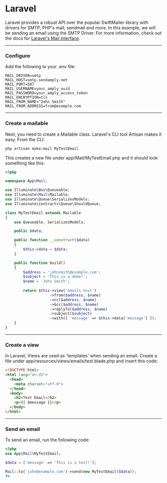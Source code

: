 # Laravel

Laravel provides a robust API over the popular SwiftMailer library with drivers for SMTP, PHP's mail, sendmail and more. In this example, we will be sending an email using the SMTP Driver. For more information, check out the docs for [Laravel's Mail interface](https://laravel.com/docs/7.x/mail).

****

### Configure

Add the following to your .env file:

```
MAIL_DRIVER=smtp
MAIL_HOST=smtp.sendamply.net
MAIL_PORT=587
MAIL_USERNAME=your_amply_uuid
MAIL_PASSWORD=your_amply_access_token
MAIL_ENCRYPTION=tls
MAIL_FROM_NAME="John Smith"
MAIL_FROM_ADDRESS=from@example.com
```

****

### Create a mailable

Next, you need to create a Mailable class. Laravel's CLI tool Artisan makes it easy. From the CLI:

```
php artisan make:mail MyTestEmail
```

This creates a new file under app/Mail/MyTestEmail.php and it should look something like this:


```php
<?php

namespace App\Mail;

use Illuminate\Bus\Queueable;
use Illuminate\Mail\Mailable;
use Illuminate\Queue\SerializesModels;
use Illuminate\Contracts\Queue\ShouldQueue;

class MyTestEmail extends Mailable
{
    use Queueable, SerializesModels;

    public $data;

    public function __construct($data)
    {
        $this->data = $data;
    }

    public function build()
    {
        $address = 'johnsmith@example.com';
        $subject = 'This is a demo!';
        $name = 'John Smith';
        
        return $this->view('emails.test')
                    ->from($address, $name)
                    ->cc($address, $name)
                    ->bcc($address, $name)
                    ->replyTo($address, $name)
                    ->subject($subject)
                    ->with([ 'message' => $this->data['message'] ]);
    }
}
```

****

### Create a view

In Laravel, Views are used as 'templates' when sending an email. Create a file under app/resources/views/emails/test.blade.php and insert this code:


```html
<!DOCTYPE html>
<html lang="en-US">
  <head>
    <meta charset="utf-8">
  </head>
  <body>
    <h2>Test Email</h2>
    <p>{{ $message }}</p>
  </body>
</html>
```

****

### Send an email

To send an email, run the following code:


```php
<?php
use App\Mail\MyTestEmail;

$data = ['message' => 'This is a test!'];

Mail::to('john@example.com')->send(new MyTestEmail($data));
?>
```


